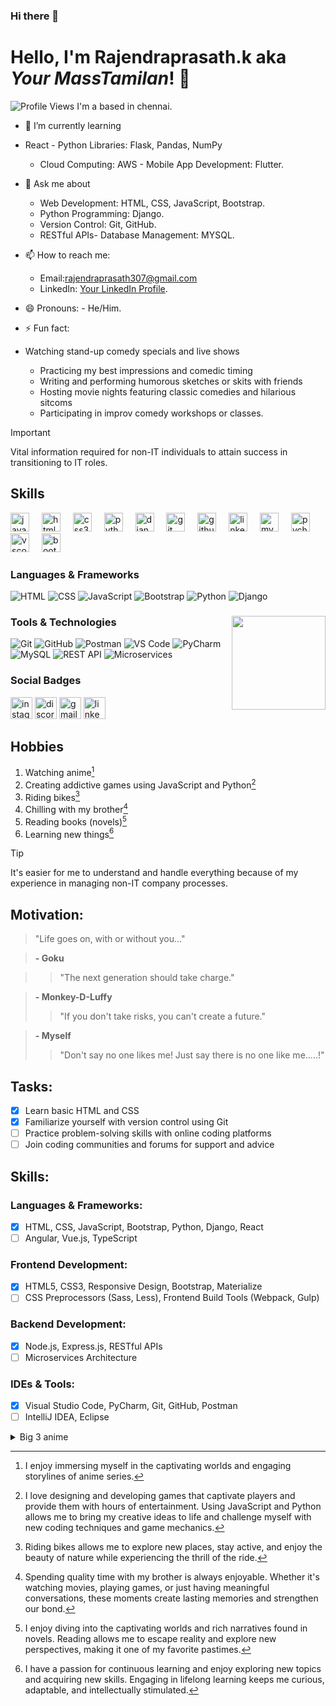### Hi there 👋

# Hello, I'm **Rajendraprasath.k** aka *Your MassTamilan*! 👋
![Profile Views](https://komarev.com/ghpvc/?username=rajendraprasath307)
I'm a  based in chennai.
- 🌱 I’m currently learning 
- React - Python Libraries: Flask, Pandas, NumPy
  - Cloud Computing: AWS - Mobile App Development: Flutter.
- 💬 Ask me about 
  - Web Development: HTML, CSS, JavaScript, Bootstrap.
  - Python Programming: Django.
  - Version Control: Git, GitHub.
  - RESTful APIs- Database Management: MYSQL.
- 📫 How to reach me:
  
  - Email:rajendraprasath307@gmail.com
  - LinkedIn: [Your LinkedIn Profile](http://linkedin.com/in/rajendra-prasath-kamaraj-07b84b279).
- 😄 Pronouns: - He/Him.
- ⚡ Fun fact: 
- Watching stand-up comedy specials and live shows
  - Practicing my best impressions and comedic timing
  - Writing and performing humorous sketches or skits with friends
  - Hosting movie nights featuring classic comedies and hilarious sitcoms
  - Participating in improv comedy workshops or classes.

> [!IMPORTANT]
> Vital information required for non-IT individuals to attain success in transitioning to IT roles.


## Skills
<div align="left">
  <img src="https://cdn.jsdelivr.net/gh/devicons/devicon/icons/javascript/javascript-original.svg" height="30" alt="javascript logo"  />
  <img width="12" />
  <img src="https://cdn.jsdelivr.net/gh/devicons/devicon/icons/html5/html5-original.svg" height="30" alt="html5 logo"  />
  <img width="12" />
  <img src="https://cdn.jsdelivr.net/gh/devicons/devicon/icons/css3/css3-original.svg" height="30" alt="css3 logo"  />
  <img width="12" />
  <img src="https://cdn.jsdelivr.net/gh/devicons/devicon/icons/python/python-original.svg" height="30" alt="python logo"  />
  <img width="12" />
  <img src="https://cdn.jsdelivr.net/gh/devicons/devicon/icons/django/django-plain.svg" height="30" alt="django logo"  />
  <img width="12" />
  <img src="https://cdn.jsdelivr.net/gh/devicons/devicon/icons/git/git-original.svg" height="30" alt="git logo"  />
  <img width="12" />
  <img src="https://cdn.jsdelivr.net/gh/devicons/devicon/icons/github/github-original.svg" height="30" alt="github logo"  />
  <img width="12" />
  <img src="https://cdn.jsdelivr.net/gh/devicons/devicon/icons/linkedin/linkedin-original.svg" height="30" alt="linkedin logo"  />
  <img width="12" />
  <img src="https://cdn.jsdelivr.net/gh/devicons/devicon/icons/mysql/mysql-original.svg" height="30" alt="mysql logo"  />
  <img width="12" />
  <img src="https://cdn.jsdelivr.net/gh/devicons/devicon/icons/pycharm/pycharm-original.svg" height="30" alt="pycharm logo"  />
  <img width="12" />
  <img src="https://cdn.jsdelivr.net/gh/devicons/devicon/icons/vscode/vscode-original.svg" height="30" alt="vscode logo"  />
  <img width="12" />
  <img src="https://cdn.jsdelivr.net/gh/devicons/devicon/icons/bootstrap/bootstrap-original.svg" height="30" alt="bootstrap logo"  />
</div>

### Languages & Frameworks

![HTML](https://img.shields.io/badge/HTML-Expert-brightgreen)
![CSS](https://img.shields.io/badge/CSS-Expert-brightgreen)
![JavaScript](https://img.shields.io/badge/JavaScript-Intermediate-yellow)
![Bootstrap](https://img.shields.io/badge/Bootstrap-Intermediate-yellow)
![Python](https://img.shields.io/badge/Python-Intermediate-yellow)
![Django](https://img.shields.io/badge/Django-Expert-brightgreen)

###

<img align="right" height="150" src="https://i.imgflip.com/65efzo.gif"  />

### Tools & Technologies
![Git](https://img.shields.io/badge/Git-Expert-brightgreen)
![GitHub](https://img.shields.io/badge/GitHub-Expert-brightgreen)
![Postman](https://img.shields.io/badge/Postman-Expert-brightgreen)
![VS Code](https://img.shields.io/badge/VS%20Code-Expert-brightgreen)
![PyCharm](https://img.shields.io/badge/PyCharm-Expert-brightgreen)
![MySQL](https://img.shields.io/badge/MySQL-Expert-brightgreen)
![REST API](https://img.shields.io/badge/REST%20API-Intermediate-yellow)
![Microservices](https://img.shields.io/badge/Microservices-Intermediate-yellow)

### Social Badges

<div align="left">
  <img src="https://img.shields.io/static/v1?message=Instagram&logo=instagram&label=&color=E4405F&logoColor=white&labelColor=&style=for-the-badge" height="35" alt="instagram logo"  />
  <img src="https://img.shields.io/static/v1?message=Discord&logo=discord&label=&color=7289DA&logoColor=white&labelColor=&style=for-the-badge" height="35" alt="discord logo"  />
  <img src="https://img.shields.io/static/v1?message=Gmail&logo=gmail&label=&color=D14836&logoColor=white&labelColor=&style=for-the-badge" height="35" alt="gmail logo"  />
  <img src="https://img.shields.io/static/v1?message=LinkedIn&logo=linkedin&label=&color=0077B5&logoColor=white&labelColor=&style=for-the-badge" height="35" alt="linkedin logo"  />
</div>

###

## Hobbies
1. Watching anime[^1]
2. Creating addictive games using JavaScript and Python[^2]
3. Riding bikes[^3]
4. Chilling with my brother[^4]
5. Reading books (novels)[^5]
6. Learning new things[^6]
[^1]: I enjoy immersing myself in the captivating worlds and engaging storylines of anime series.
[^2]: I love designing and developing games that captivate players and provide them with hours of entertainment. Using JavaScript and Python allows me to bring my creative ideas to life and challenge myself with new coding techniques and game mechanics.
[^3]: Riding bikes allows me to explore new places, stay active, and enjoy the beauty of nature while experiencing the thrill of the ride.
[^4]: Spending quality time with my brother is always enjoyable. Whether it's watching movies, playing games, or just having meaningful conversations, these moments create lasting memories and strengthen our bond.
[^5]: I enjoy diving into the captivating worlds and rich narratives found in novels. Reading allows me to escape reality and explore new perspectives, making it one of my favorite pastimes.
[^6]: I have a passion for continuous learning and enjoy exploring new topics and acquiring new skills. Engaging in lifelong learning keeps me curious, adaptable, and intellectually stimulated.

> [!TIP]
> It's easier for me to understand and handle everything because of my experience in managing non-IT company processes.

## Motivation:
> "Life goes on, with or without you..."

> **- Goku**

>> "The next generation should take charge."

> **- Monkey-D-Luffy**
>> "If you don't take risks, you can't create a future."

> **- Myself**
>> "Don't say no one likes me! Just say there is no one like me.....!"
<!-- [!CAUTION]
Potential positive outcomes resulting from taking proactive action. -->
## Tasks:
- [x] Learn basic HTML and CSS
- [x] Familiarize yourself with version control using Git
- [ ] Practice problem-solving skills with online coding platforms
- [ ] Join coding communities and forums for support and advice
## Skills:
### Languages & Frameworks:
- [x] HTML, CSS, JavaScript, Bootstrap, Python, Django, React
- [ ] Angular, Vue.js, TypeScript
### Frontend Development:
- [x] HTML5, CSS3, Responsive Design, Bootstrap, Materialize
- [ ] CSS Preprocessors (Sass, Less), Frontend Build Tools (Webpack, Gulp)
### Backend Development:
- [x] Node.js, Express.js, RESTful APIs
- [ ] Microservices Architecture
### IDEs & Tools:
- [x] Visual Studio Code, PyCharm, Git, GitHub, Postman
- [ ] IntelliJ IDEA, Eclipse
<!-- [!WARNING]
Urgent reminder to prioritize life and its precious moments due to its fleeting nature. -->
<details>
  <summary>Big 3 anime</summary>
- <kbd>DRAGON BALL</kbd>
- <kbd>ONE PIECE</kbd>
- <kbd>NARUTO</kbd>
</details>
<!-- [!NOTE]
I enjoy incorporating elements of anime and gaming into my professional style. -->
